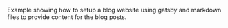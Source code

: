 Example showing how to setup a blog website using gatsby and markdown files to provide content for the blog posts.